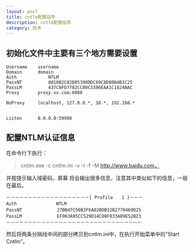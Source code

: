 ```yaml
---
layout: post
title: cntlm配置指导
description: cntlm配置指导
category: 技术
---
```


## 初始化文件中主要有三个地方需要设置
```
Username	username
Domain		domain
Auth            NTLM
PassNT          8010B2C82D05390DDC69C8D80B4B2C25
PassLM          437C8FD7782CC00C3306EAA1C1824BAC
Proxy		proxy.xx.com:8080

NoProxy		localhost, 127.0.0.*, 10.*, 192.168.*


Listen		0.0.0.0:59998
```


## 配置NTLM认证信息

 在命令行下执行：
> cntlm.exe -c cntlm.ini -v -I -f -M http://www.baidu.com，

并按提示输入域密码，屏幕 将会输出很多信息，注意其中类似如下的信息，一般在最后。
```
－－－－－－－－－－－－－－－－－－－[ Profile　　1 ]－－－  
Auth　　　　　　　　　NTLM  
PassNT　　　　　　　　27BB47C50B2F6A020DB32B2770469D25  
PassLM　　　　　　　　EF063A95CC529D14CD8F033A09E52B23  
－－－－－－－－－－－－－－－－－－－－－－－－－－－－－－－
```
然后将两条分隔线中间的部分拷贝到cntlm.ini中，在执行开始菜单中的“Start Cntlm”。

